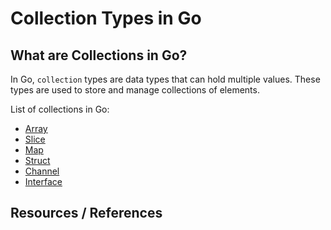 # Collection Types in Go

## What are Collections in Go?

In Go, `collection` types are data types that can hold multiple values. These types are used to store and manage collections of elements.

List of collections in Go:

- [Array](go_data-types_arrays.md)
- [Slice](go_data-types_slices.md)
- [Map](go_data-types_maps.md)
- [Struct](go_data-types_structs.md)
- [Channel](go_data-types_channels.md)
- [Interface](go_data-types_interfaces.md)

## Resources / References
